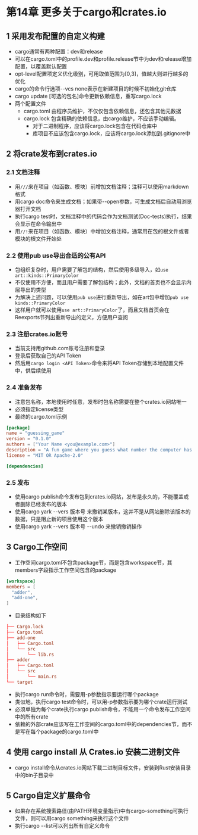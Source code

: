 # 第14章 更多关于cargo和crates.io

## 1 采用发布配置的自定义构建

* cargo通常有两种配置：dev和release
* 可以在cargo.toml中的profile.dev和profile.release节中为dev和release增加配置，以覆盖默认配置
* opt-level配置项定义优化级别，可用取值范围为[0,3]，值越大则进行越多的优化
* cargo的命令行选项--vcs none表示在新建项目的时候不初始化git仓库
* cargo update [可选的包名]命令更新依赖信息，重写cargo.lock
* 两个配置文件
  * cargo.toml 由程序员维护，不仅仅包含依赖信息，还包含其他元数据
  * cargo.lock 包含精确的依赖信息，由cargo维护，不应该手动编辑。
    * 对于二进制程序，应该将cargo.lock包含在代码仓库中
    * 库项目不应该包含cargo.lock，应该将cargo.lock添加到.gitignore中

## 2 将crate发布到crates.io

### 2.1 文档注释

* 用```///```来在项目（如函数、模块）前增加文档注释；注释可以使用markdown格式
* 用cargo doc命令来生成文档；如果带--open参数，可生成文档后自动用浏览器打开文档
* 执行cargo test时，文档注释中的代码会作为文档测试(Doc-tests)执行，结果会显示在命令输出中
* 用```//!```来在项目（如函数、模块）中增加文档注释，通常用在包的根文件或者模块的根文件开始处

### 2.2 使用pub use导出合适的公有API

* 包组织复杂时，用户需要了解包的结构，然后使用多级导入，如```use art::kinds::PrimaryColor```
* 不仅使用不方便，而且用户需要了解包结构；此外，文档的首页也不会显示内层导出的类型
* 为解决上述问题，可以使用```pub use```进行重新导出，如在art包中增加```pub use kinds::PrimaryColor```
* 这样用户就可以使用```use art::PrimaryColor```了，而且文档首页会在Reexports节列出重新导出的定义，方便用户查阅

### 2.3 注册crates.io账号

* 当前支持用github.com账号注册和登录
* 登录后获取自己的API Token
* 然后用```cargo login <API Token>```命令来将API Token存储到本地配置文件中，供后续使用

### 2.4 准备发布

* 注意包名称，本地使用时任意，发布时包名称需要在整个crates.io网站唯一
* 必须指定license类型
* 最终的cargo.toml示例

```toml
[package]
name = "guessing_game"
version = "0.1.0"
authors = ["Your Name <you@example.com>"]
description = "A fun game where you guess what number the computer has chosen."
license = "MIT OR Apache-2.0"

[dependencies]
```

### 2.5 发布

* 使用cargo publish命令发布包到crates.io网站，发布是永久的，不能覆盖或者删除已经发布的版本
* 使用cargo yark --vers 版本号  来撤销某版本，这并不是从网站删除该版本的数据，只是阻止新的项目使用这个版本
* 使用cargo yark --vers 版本号 --undo 来撤销撤销操作

## 3 Cargo工作空间

* 工作空间cargo.toml不包含package节，而是包含workspace节，其members字段指示工作空间包含的package

```toml
[workspace]
members = [
  "adder",
  "add-one",
]
```

* 目录结构如下

```toml
├── Cargo.lock
├── Cargo.toml
├── add-one
│   ├── Cargo.toml
│   └── src
│       └── lib.rs
├── adder
│   ├── Cargo.toml
│   └── src
│       └── main.rs
└── target
```

* 执行cargo run命令时，需要用-p参数指示要运行哪个package
* 类似地，执行cargo test命令时，可以用-p参数指示要为哪个crate运行测试
* 必须单独为每个crate执行cargo publish命令，不能用一个命令发布工作空间中的所有crate
* 依赖的外部crate应该写在工作空间的cargo.toml中的dependencies节，而不是写在每个package的cargo.toml中

## 4 使用 cargo install 从 Crates.io 安装二进制文件

* cargo install命令从crates.io网站下载二进制目标文件，安装到Rust安装目录中的bin子目录中

## 5 Cargo自定义扩展命令

* 如果存在系统搜索路径(由PATH环境变量指示)中有cargo-something可执行文件，则可以用cargo something来执行这个文件
* 执行cargo --list可以列出所有自定义命令
